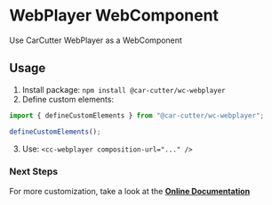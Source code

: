 # WebPlayer WebComponent

Use CarCutter WebPlayer as a WebComponent

## Usage

1. Install package: `npm install @car-cutter/wc-webplayer`
2. Define custom elements:

```js
import { defineCustomElements } from "@car-cutter/wc-webplayer";

defineCustomElements();
```

3. Use: `<cc-webplayer composition-url="..." />`

### Next Steps

For more customization, take a look at the **[Online Documentation](https://carcutter.github.io/cars-webplayer-js/)**
